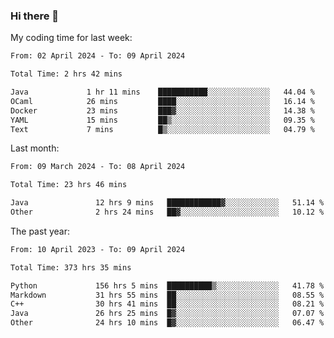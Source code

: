 ### Hi there 👋

My coding time for last week:

<!--START_SECTION:week-->

```txt
From: 02 April 2024 - To: 09 April 2024

Total Time: 2 hrs 42 mins

Java             1 hr 11 mins    ███████████░░░░░░░░░░░░░░   44.04 %
OCaml            26 mins         ████░░░░░░░░░░░░░░░░░░░░░   16.14 %
Docker           23 mins         ███▓░░░░░░░░░░░░░░░░░░░░░   14.38 %
YAML             15 mins         ██▒░░░░░░░░░░░░░░░░░░░░░░   09.35 %
Text             7 mins          █▒░░░░░░░░░░░░░░░░░░░░░░░   04.79 %
```

<!--END_SECTION:week-->

Last month:

<!--START_SECTION:month-->

```txt
From: 09 March 2024 - To: 08 April 2024

Total Time: 23 hrs 46 mins

Java               12 hrs 9 mins   ████████████▓░░░░░░░░░░░░   51.14 %
Other              2 hrs 24 mins   ██▓░░░░░░░░░░░░░░░░░░░░░░   10.12 %
```

<!--END_SECTION:month-->

The past year:

<!--START_SECTION:year-->

```txt
From: 10 April 2023 - To: 09 April 2024

Total Time: 373 hrs 35 mins

Python             156 hrs 5 mins  ██████████▒░░░░░░░░░░░░░░   41.78 %
Markdown           31 hrs 55 mins  ██░░░░░░░░░░░░░░░░░░░░░░░   08.55 %
C++                30 hrs 41 mins  ██░░░░░░░░░░░░░░░░░░░░░░░   08.21 %
Java               26 hrs 25 mins  █▓░░░░░░░░░░░░░░░░░░░░░░░   07.07 %
Other              24 hrs 10 mins  █▓░░░░░░░░░░░░░░░░░░░░░░░   06.47 %
```

<!--END_SECTION:year-->
